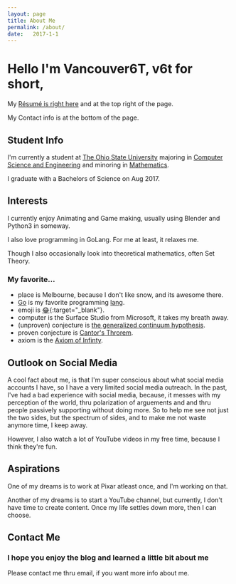 ```yaml
---
layout: page
title: About Me
permalink: /about/
date:   2017-1-1
---
```

# Hello I'm Vancouver6T, v6t for short,

My [Résumé is right here](/assets/vancouver_6t_resume_us.pdf) and at the top right of the page.

My Contact info is at the bottom of the page.

## Student Info

I'm currently a student at [The Ohio State University](https://www.osu.edu) majoring in [Computer Science and Engineering](https://cse.osu.edu) and minoring in [Mathematics](https://math.osu.edu).

I graduate with a Bachelors of Science on Aug 2017.

## Interests

I currently enjoy Animating and Game making, usually using Blender and Python3 in someway.

I also love programming in GoLang. For me at least, it relaxes me.

Though I also occasionally look into theoretical mathematics, often Set Theory.


### My favorite...

- place is Melbourne, because I don't like snow, and its awesome there.
- [Go](https://golang.org) is my favorite programming [lang](https://golang.org).
- emoji is [:joy:](http://blog.oxforddictionaries.com/2015/11/word-of-the-year-2015-emoji/){:target="_blank"}.
- computer is the Surface Studio from Microsoft, it takes my breath away.
- (unproven) conjecture is [the generalized continuum hypothesis](https://en.wikipedia.org/wiki/Continuum_hypothesis#The_generalized_continuum_hypothesis "Wikipedia's entry on the Continuum Hypothesis").
- proven conjecture is [Cantor's Throrem](https://en.wikipedia.org/wiki/Cantor%27s_theorem "Wikipedia's entry on the Cantor's Theorem").
- axiom is the [Axiom of Infinty](https://en.wikipedia.org/wiki/Axiom_of_infinity "Wikipedia's entry on the Axiom of Infinity").

## Outlook on Social Media

A cool fact about me, is that I'm super conscious about what social media accounts I have, so I have a very limited social media outreach.
In the past, I've had a bad experience with social media, because, it messes with my perception of the world, thru polarization of arguements and and thru people passively supporting without doing more.
So to help me see not just the two sides, but the spectrum of sides, and to make me not waste anymore time, I keep away.

However, I also watch a lot of YouTube videos in my free time, because I think they're fun.

## Aspirations

One of my dreams is to work at Pixar atleast once, and I'm working on that.

Another of my dreams is to start a YouTube channel, but currently, I don't have time to create content. Once my life settles down more, then I can choose.

## Contact Me

### I hope you enjoy the blog and learned a little bit about me

Please contact me thru email, if you want more info about me.